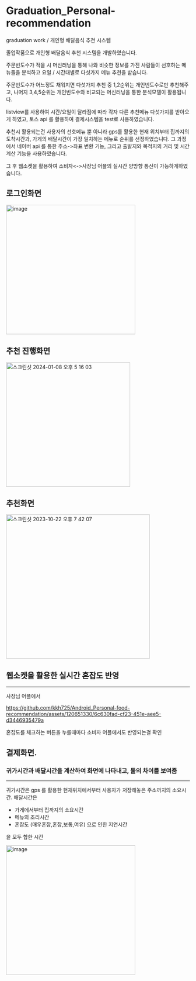 
# Graduation_Personal-recommendation

graduation work / 개인형 배달음식 추천 시스템

졸업작품으로 개인형 배달음식 추천 시스템을 개발하였습니다.

주문빈도수가 적을 시 머신러닝을 통해 나와 비슷한 정보를 가진 사람들이 선호하는 메뉴들을 분석하고
요일 / 시간대별로 다섯가지 메뉴 추천을 받습니다.

주문빈도수가 어느정도 채워지면 다섯가지 추천 중 1,2순위는 개인빈도수로만 추천해주고,
나머지 3,4,5순위는 개인빈도수와 비교되는 머신러닝을 통한 분석모델이 활용됩니다.

listview를 사용하여 시간/요일이 달라짐에 따라 각자 다른 추천메뉴 다섯가지를 받아오게 하였고,
토스 api 를 활용하여 결제시스템을 test로 사용하였습니다.

추천시 활용되는건 사용자의 선호메뉴 뿐 아니라 gps를 활용한 현재 위치부터 집까지의 도착시간과,
가게의 배달시간이 가장 일치하는 메뉴로 순위를 선정하였습니다. 그 과정에서 네이버 api 를 통한 주소->좌표 변환 기능, 그리고 출발지와 목적지의 거리 및 시간 계산 기능을 사용하였습니다.

그 후 웹소켓을 활용하여 소비자<->사장님 어플의 실시간 양방향 통신이 가능하게하였습니다.

## 로그인화면
<img width="354" alt="image" src="https://github.com/kkh725/Android_Personal-food-recommendation/assets/120651330/b940668f-cffe-4703-8e45-dc37c9a0d16e">

## 추천 진행화면
<img width="340" alt="스크린샷 2024-01-08 오후 5 16 03" src="https://github.com/kkh725/Android_Personal-food-recommendation/assets/120651330/70aa896b-614d-479f-b083-c24c96b6eae0">


## 추천화면 
<img width="394" alt="스크린샷 2023-10-22 오후 7 42 07" src="https://github.com/kkh725/Android_Personal-food-recommendation/assets/120651330/f752529f-affd-4790-86ff-04f9d02e46d3">

## 웹소켓을 활용한 실시간 혼잡도 반영 
----------
사장님 어플에서 

https://github.com/kkh725/Android_Personal-food-recommendation/assets/120651330/6c630fad-cf23-451e-aee5-d3446935479a

혼잡도를 체크하는 버튼을 누를때마다 소비자 어플에서도 반영되는걸 확인


## 결제화면.
### 귀가시간과 배달시간을 계산하여 화면에 나타내고, 둘의 차이를 보여줌
---------

귀가시간은 gps 를 활용한 현재위치에서부터 사용자가 저장해놓은 주소까지의 소요시간.
배달시간은
- 가게에서부터 집까지의 소요시간
- 메뉴의 조리시간
- 혼잡도 (매우혼잡,혼잡,보통,여유) 으로 인한 지연시간
  
을 모두 합한 시간

<img width="354" alt="image" src="https://github.com/kkh725/Android_Personal-food-recommendation/assets/120651330/c36b62fa-e586-42af-b94b-806add0a7ef2">









